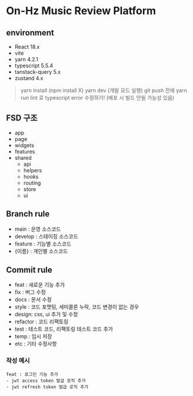 # On-Hz Music Review Platform

## environment
- React 18.x
- vite
- yarn 4.2.1
- typescript 5.5.4
- tanstack-query 5.x
- zustand 4.x

> yarn install (npm install X)
> yarn dev (개발 모드 실행)
> git push 전에 yarn run lint 로 typescript error 수정하기! (배포 시 빌드 안될 가능성 있음)

## FSD 구조
- app
- page
- widgets
- features
- shared
  - api
  - helpers
  - hooks
  - routing
  - store
  - ui

## Branch rule
- main : 운영 소스코드
- develop : 스테이징 소스코드
- feature : 기능별 소스코드
- {이름} : 개인별 소스코드

## Commit rule
- feat : 새로운 기능 추가
- fix : 버그 수정
- docs : 문서 수정
- style : 코드 포맷팅, 세미콜론 누락, 코드 변경이 없는 경우
- design: css, ui 추가 및 수정
- refactor : 코드 리팩토링
- test : 테스트 코드, 리팩토링 테스트 코드 추가
- temp : 임시 저장
- etc : 기타 수정사항

### 작성 예시
```Plain Text
feat : 로그인 기능 추가
- jwt access token 발급 로직 추가
- jwt refresh token 발급 로직 추가
```
